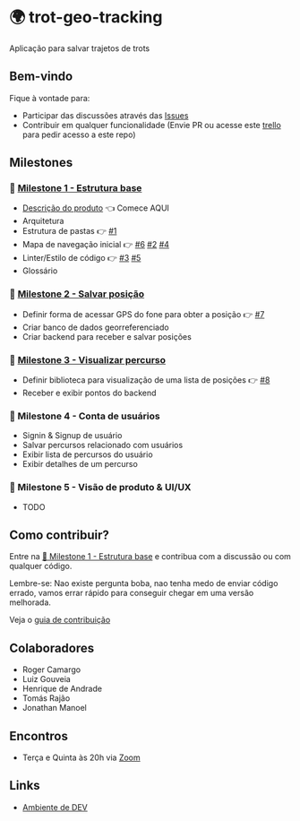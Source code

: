 # 🌍 trot-geo-tracking

Aplicação para salvar trajetos de trots

## Bem-vindo

Fique à vontade para:

- Participar das discussões através das [Issues](https://github.com/huogerac/trot-geo-tracking/issues)
- Contribuir em qualquer funcionalidade (Envie PR ou acesse este [trello](https://trello.com/b/45mIZuwb/geotracking) para pedir acesso a este repo)

## Milestones

### 📍 [Milestone 1 - Estrutura base](https://github.com/huogerac/trot-geo-tracking/milestone/1)

- [Descrição do produto](Geo-Tracking.md) 👈 Comece AQUI
- Arquitetura
- Estrutura de pastas 👉 [#1](https://github.com/huogerac/trot-geo-tracking/issues/1)
- Mapa de navegação inicial 👉 [#6](https://github.com/huogerac/trot-geo-tracking/issues/6) [#2](https://github.com/huogerac/trot-geo-tracking/issues/2) [#4](https://github.com/huogerac/trot-geo-tracking/issues/4)
- Linter/Estilo de código 👉 [#3](https://github.com/huogerac/trot-geo-tracking/issues/3) [#5](https://github.com/huogerac/trot-geo-tracking/issues/5)
- Glossário

### 📍 [Milestone 2 - Salvar posição](https://github.com/huogerac/trot-geo-tracking/milestone/2)

- Definir forma de acessar GPS do fone para obter a posição 👉 [#7](https://github.com/huogerac/trot-geo-tracking/issues/7)
- Criar banco de dados georreferenciado
- Criar backend para receber e salvar posições

### 📍 [Milestone 3 - Visualizar percurso](https://github.com/huogerac/trot-geo-tracking/milestone/3)

- Definir biblioteca para visualização de uma lista de posições 👉 [#8](https://github.com/huogerac/trot-geo-tracking/issues/8)
- Receber e exibir pontos do backend

### 📍 Milestone 4 - Conta de usuários

- Signin & Signup de usuário
- Salvar percursos relacionado com usuários
- Exibir lista de percursos do usuário
- Exibir detalhes de um percurso

### 📍 Milestone 5 - Visão de produto & UI/UX

- TODO

## Como contribuir?

Entre na [📍 Milestone 1 - Estrutura base](https://github.com/huogerac/trot-geo-tracking/milestone/1) e contribua com a discussão ou com qualquer código.

Lembre-se: Nao existe pergunta boba, nao tenha medo de enviar código errado, vamos errar rápido para conseguir chegar em uma versão melhorada.

Veja o [guia de contribuição](CONTRIBUTING.md)

## Colaboradores

- Roger Camargo
- Luiz Gouveia
- Henrique de Andrade
- Tomás Rajão
- Jonathan Manoel

## Encontros
- Terça e Quinta às 20h via [Zoom](https://us06web.zoom.us/j/3226369034?pwd=K1VkeDFHREUyQldINTNCT2ZJYS9QUT09)

## Links

- [Ambiente de DEV](https://trot-geo-tracking-brown.vercel.app/)
